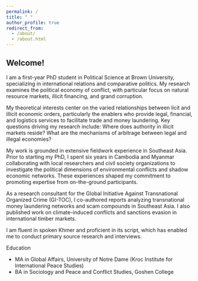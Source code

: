 ```yaml
---
permalink: /
title: " "
author_profile: true
redirect_from: 
  - /about/
  - /about.html
---
```


Welcome!
---

I am a first-year PhD student in Political Science at Brown University, specializing in international relations and comparative politics. My research examines the political economy of conflict, with particular focus on natural resource markets, illicit financing, and grand corruption.

My theoretical interests center on the varied relationships between licit and illicit economic orders, particularly the enablers who provide legal, financial, and logistics services to facilitate trade and money laundering. Key questions driving my research include: Where does authority in illicit markets reside? What are the mechanisms of arbitrage between legal and illegal economies?

My work is grounded in extensive fieldwork experience in Southeast Asia. Prior to starting my PhD, I spent six years in Cambodia and Myanmar collaborating with local researchers and civil society organizations to investigate the political dimensions of environmental conflicts and shadow economic networks. These experiences shaped my commitment to promoting expertise from on-the-ground participants.

As a research consultant for the Global Initiative Against Transnational Organized Crime (GI-TOC), I co-authored reports analyzing transnational money laundering networks and scam compounds in Southeast Asia. I also published work on climate-induced conflicts and sanctions evasion in international timber markets.

I am fluent in spoken Khmer and proficient in its script, which has enabled me to conduct primary source research and interviews.

Education
* MA in Global Affairs, University of Notre Dame (Kroc Institute for International Peace Studies)
* BA in Sociology and Peace and Conflict Studies, Goshen College
